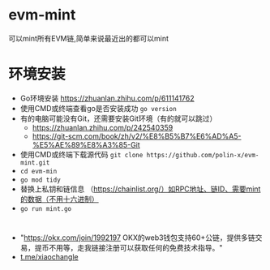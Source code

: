 # evm-mint

可以mint所有EVM链,简单来说最近出的都可以mint

# 环境安装

- Go环境安装 https://zhuanlan.zhihu.com/p/611141762
- 使用CMD或终端查看go是否安装成功 `go version`
- 有的电脑可能没有Git，还需要安装Git环境（有的就可以跳过）
    - https://zhuanlan.zhihu.com/p/242540359
    - https://git-scm.com/book/zh/v2/%E8%B5%B7%E6%AD%A5-%E5%AE%89%E8%A3%85-Git
- 使用CMD或终端下载源代码 `git clone https://github.com/polin-x/evm-mint.git`
- `cd evm-min`
- `go mod tidy`
- 替换上私钥和链信息 （https://chainlist.org/）如RPC地址、链ID、需要mint的数据（不用十六进制）
- `go run mint.go`

# 

- "https://okx.com/join/1992197 OKX的web3钱包支持60+公链，提供多链交易，提币不用等，走我链接注册可以获取任何的免费技术指导。"
- [t.me/xiaochangle](https://t.co/eY3G77j513)



